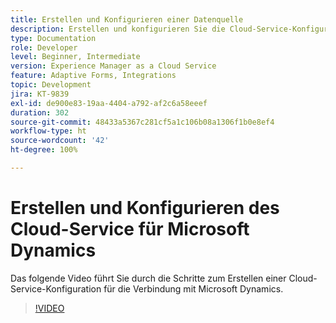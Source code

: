 ```yaml
---
title: Erstellen und Konfigurieren einer Datenquelle
description: Erstellen und konfigurieren Sie die Cloud-Service-Konfiguration für die Verbindung mit Microsoft Dynamics.
type: Documentation
role: Developer
level: Beginner, Intermediate
version: Experience Manager as a Cloud Service
feature: Adaptive Forms, Integrations
topic: Development
jira: KT-9839
exl-id: de900e83-19aa-4404-a792-af2c6a58eeef
duration: 302
source-git-commit: 48433a5367c281cf5a1c106b08a1306f1b0e8ef4
workflow-type: ht
source-wordcount: '42'
ht-degree: 100%

---
```


# Erstellen und Konfigurieren des Cloud-Service für Microsoft Dynamics


Das folgende Video führt Sie durch die Schritte zum Erstellen einer Cloud-Service-Konfiguration für die Verbindung mit Microsoft Dynamics.

>[!VIDEO](https://video.tv.adobe.com/v/340758?quality=12&learn=on)

